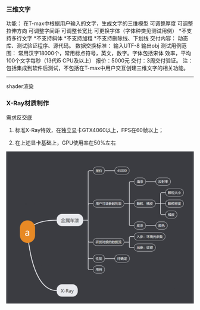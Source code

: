 





### 三维文字

功能：
在T-max中根据用户输入的文字，生成文字的三维模型
可调整厚度
可调整拉伸方向
可调整字间距
可调整长宽比
可更换字体（字体种类见测试用例）
*不支持多行文字
*不支持斜体
*不支持加粗
*不支持删除线、下划线
交付内容：
动态库、测试验证程序、源代码。
数据交换标准：
输入UTF-8
输出obj
测试用例范围：
常用汉字18000个，常用标点符号，英文，数字。字体包括宋体
效率，平均100个文字每秒（13代i5 CPU及以上）
报价：5000元
交付：3周交付验证。
注：
包括集成到软件后测试，不包括在T-max中用户交互创建三维文字的相关功能。



---



shader渲染

### X-Ray材质制作

需求反交底

1. 标准X-Ray特效，在独立显卡GTX4060以上，FPS在60帧以上；

1. 在上述显卡基础上，GPU使用率在50%左右



![image-20230415215705547](https://raw.githubusercontent.com/akingse/my-picbed/main/x1e4/image-20230415215705547.png)